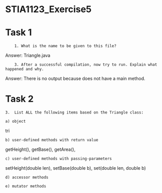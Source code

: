 # STIA1123_Exercise5
# Task 1
```
    1. What is the name to be given to this file?
```
Answer: Triangle.java
```
    3. After a successful compilation, now try to run. Explain what happened and why.
```
Answer: There is no output because does not have a main method.

# Task 2
```
3.	List ALL the following items based on the Triangle class:
```
    a) object
tri
```
b) user-defined methods with return value
```
getHeight(), getBase(), getArea(),
```
c) user-defined methods with passing-parameters 
```
setHeight(double len), setBase(double b), set(double len, double b)
```
d) accessor methods
```

```
e) mutator methods
```
